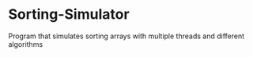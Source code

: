 # Sorting-Simulator
Program that simulates sorting arrays with multiple threads and different algorithms
